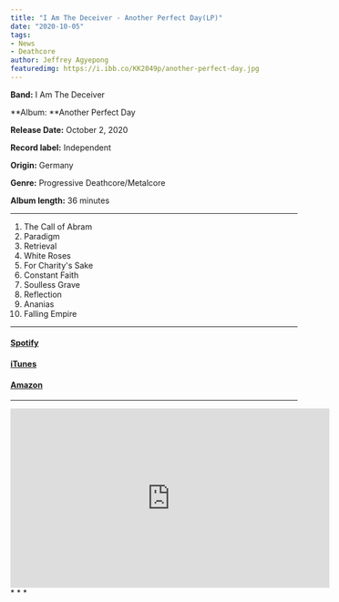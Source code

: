 ```yaml
---
title: "I Am The Deceiver - Another Perfect Day(LP)"
date: "2020-10-05"
tags:
- News
- Deathcore
author: Jeffrey Agyepong
featuredimg: https://i.ibb.co/KK2049p/another-perfect-day.jpg
---
```


**Band:** I Am The Deceiver

**Album: **Another Perfect Day

**Release Date:** October 2, 2020

**Record label:** Independent

**Origin:** Germany

**Genre:** Progressive Deathcore/Metalcore

**Album length:** 36 minutes

* * *
1. The Call of Abram 
2. Paradigm 
3. Retrieval 
4. White Roses 
5. For Charity's Sake
6. Constant Faith 
7. Soulless Grave 
8. Reflection 
9. Ananias 
10. Falling Empire

* * *

#### [Spotify](https://l.facebook.com/l.php?u=https%3A%2F%2Fopen.spotify.com%2Falbum%2F6u1ADwIODka048AE7fIVxl%3Fsi%3Doom2Dg-jTx2Fb81Xn3eqYA%26fbclid%3DIwAR1IGbri_HIL6-tGmal5FNTL_VjZdWR-NYF9DRMbDwWZA41oc9ZjT4e6C9k&h=AT1N5JWfm_wD4XnERyhMjeleSxX7HxF329X-Tkp-mV1l3Wd9caPpums2qhgIUrbxx1-2grBlubdwbPp7qXxvPS7C-x_EYy6UtQmRaq-__WsC76f8qmLVPxZe2H_iE9b25QaK&__tn__=-UK-R&c%5B0%5D=AT0TBAFEedm6vv2dOPAuZfPx_EgRE6fgN8OIaEo4qmRGiEJA9SSaDuTvABAYN5HKgO1p07lITJEdLKl8AMvdtSklOp8PKlkazEwA1QGu761JLZQ_jZVPl7NhXTitBceVP4uUEFoKcQLh5F8sDes637YiybKkQkzb2lbFbUOuifNRtkr1mYlRHb9-63VCocQ)

#### [iTunes](https://music.apple.com/ca/album/another-perfect-day/1530044564)

#### [Amazon](https://www.amazon.com/Another-Perfect-Day-Am-Deceiver/dp/B08H5R9NS1/ref=sr_1_3?dchild=1&keywords=i+am+the+deceiver&qid=1601860933&s=dmusic&sr=1-3)

* * *
<div class="video-container">
<iframe src="https://www.youtube.com/embed/LrMJfxKjK4M" width="560" height="315" frameborder="0"></iframe>
</div>
* * *
